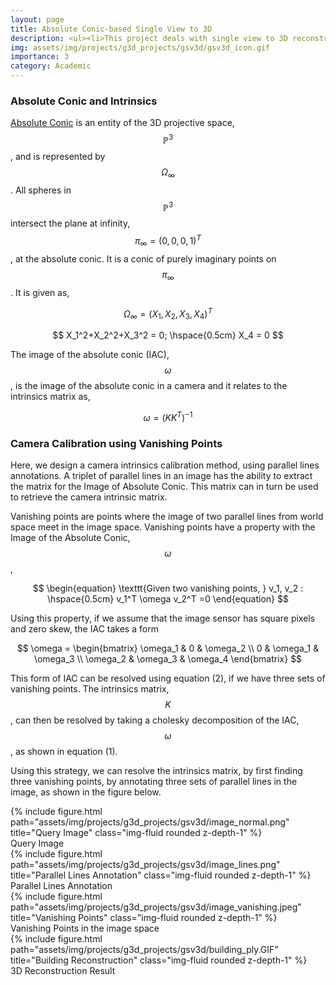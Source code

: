 ```yaml
---
layout: page
title: Absolute Conic-based Single View to 3D
description: <ul><li>This project deals with single view to 3D reconstruction using classical geometric vision concepts. Here, we first design a single image-based camera intrinsics calibration module, using the concepts of Image of Absolute Conic</li><li>Using this baseline calibration technique, we design the 3D reconstruction pipeline, using manual plane annotations</li></ul>
img: assets/img/projects/g3d_projects/gsv3d/gsv3d_icon.gif
importance: 3
category: Academic
---
```


### Absolute Conic and Intrinsics

[Absolute Conic](https://www.cse.iitd.ac.in/~suban/vision/geometry/node45.html) is an entity of the 3D projective space, $$\mathbb{P}^3$$, and is represented by $$\Omega_\infty$$. All spheres in $$\mathbb{P}^3$$ intersect the plane at infinity, $$\pi_\infty = (0,0,0,1)^T$$, at the absolute conic. It is a conic of purely imaginary points on $$\pi_\infty$$. It is given as,

$$
\Omega_\infty = (X_1,X_2,X_3,X_4)^T
$$

$$
X_1^2+X_2^2+X_3^2 = 0; \hspace{0.5cm} X_4 = 0
$$

The image of the absolute conic (IAC), $$\omega$$, is the image of the absolute conic in a camera and it relates to the intrinsics matrix as,

$$
\begin{equation}
    \omega = (KK^T)^{-1}    
\end{equation}
$$


### Camera Calibration using Vanishing Points
Here, we design a camera intrinsics calibration method, using parallel lines annotations. A triplet of parallel lines in an image has the ability to extract the matrix for the Image of Absolute Conic. This matrix can in turn be used to retrieve the camera intrinsic matrix.

Vanishing points are points where the image of two parallel lines from world space meet in the image space. Vanishing points have a property with the Image of the Absolute Conic, $$\omega$$,

$$
\begin{equation}
    \texttt{Given two vanishing points, } v_1, v_2 : \hspace{0.5cm} v_1^T \omega v_2^T =0
\end{equation}
$$

Using this property, if we assume that the image sensor has square pixels and zero skew, the IAC takes a form

$$
\omega = \begin{bmatrix}
    \omega_1 & 0 & \omega_2 \\
    0 & \omega_1 & \omega_3 \\
    \omega_2 & \omega_3 & \omega_4
\end{bmatrix}
$$

This form of IAC can be resolved using equation (2), if we have three sets of vanishing points. The intrinsics matrix, $$K$$, can then be resolved by taking a cholesky decomposition of the IAC, $$\omega$$, as shown in equation (1).

Using this strategy, we can resolve the intrinsics matrix, by first finding three vanishing points, by annotating three sets of parallel lines in the image, as shown in the figure below.

<div class="row justify-content-sm-center">
    <div class="col-sm-4 mt-3 mt-md-0">
        {% include figure.html path="assets/img/projects/g3d_projects/gsv3d/image_normal.png" title="Query Image" class="img-fluid rounded z-depth-1" %}
        <div class="caption">
            Query Image
        </div>
    </div>
    <div class="col-sm-4 mt-3 mt-md-0">
        {% include figure.html path="assets/img/projects/g3d_projects/gsv3d/image_lines.png" title="Parallel Lines Annotation" class="img-fluid rounded z-depth-1" %}
        <div class="caption">
            Parallel Lines Annotation
        </div>
    </div>
    <div class="col-sm-4 mt-3 mt-md-0">
        {% include figure.html path="assets/img/projects/g3d_projects/gsv3d/image_vanishing.jpeg" title="Vanishing Points" class="img-fluid rounded z-depth-1" %}
        <div class="caption">
            Vanishing Points in the image space
        </div>
    </div>
</div>

<div class="row justify-content-sm-center">
    <div class="col-sm-0 mt-0 mt-md-0">
        {% include figure.html path="assets/img/projects/g3d_projects/gsv3d/building_ply.GIF" title="Building Reconstruction" class="img-fluid rounded z-depth-1" %}
    </div>
</div>
<div class="caption">
    3D Reconstruction Result
</div>

